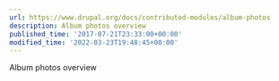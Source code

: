```yaml
---
url: https://www.drupal.org/docs/contributed-modules/album-photos
description: Album photos overview
published_time: '2017-07-21T23:33:00+00:00'
modified_time: '2022-03-23T19:48:45+00:00'
---
```

Album photos overview